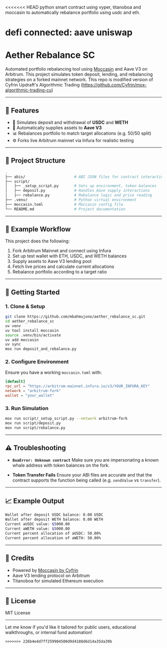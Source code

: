 <<<<<<< HEAD
python smart contract using vyper, titanoboa and moccasin to automatically rebalance portfolio using usdc and eth.

defi connected:
aave
uniswap
=======

# Aether Rebalance SC

Automated portfolio rebalancing tool using [Moccasin](https://github.com/Cyfrin/moccasin) and Aave V3 on Arbitrum. This project simulates token deposit, lending, and rebalancing strategies on a forked mainnet network. This repo is modified version of Cyfrin Updraft's Algorithmic Trading (https://github.com/Cyfrin/mox-algorithmic-trading-cu)

---

## 📌 Features

- 🧠 Simulates deposit and withdrawal of **USDC** and **WETH**
- 💸 Automatically supplies assets to **Aave V3**
- 📊 Rebalances portfolio to match target allocations (e.g. 50/50 split)
- ⚙️ Forks live Arbitrum mainnet via Infura for realistic testing

---

## 📁 Project Structure

```bash
.
├── abis/                      # ABI JSON files for contract interaction
├── script/
│   ├── _setup_script.py       # Sets up environment, token balances
│   ├── deposit.py             # Handles Aave supply interactions
│   ├── rebalance.py           # Rebalance logic and price reading
├── .venv/                     # Python virtual environment
├── moccasin.toml              # Moccasin config file
└── README.md                  # Project documentation
````

---

## 🧪 Example Workflow

This project does the following:

1. Fork Arbitrum Mainnet and connect using Infura
2. Set up test wallet with ETH, USDC, and WETH balances
3. Supply assets to Aave V3 lending pool
4. Fetch live prices and calculate current allocations
5. Rebalance portfolio according to a target ratio

---

## 🧠 Getting Started

### 1. Clone & Setup

```bash
git clone https://github.com/mbahmujono/aether_rebalance_sc.git
cd aether_rebalance_sc
uv venv
uv tool install moccasin
source .venv/bin/activate
uv add moccasin
uv sync
mox run deposit_and_rebalance.py
```

### 2. Configure Environment

Ensure you have a working `moccasin.toml` with:

```toml
[default]
rpc_url = "https://arbitrum-mainnet.infura.io/v3/YOUR_INFURA_KEY"
network = "arbitrum-fork"
wallet = "your_wallet"
```

### 3. Run Simulation

```bash
mox run script/_setup_script.py --network arbitrum-fork
mox run script/deposit.py
mox run script/rebalance.py
```

---

## ⚠️ Troubleshooting

* **`BoaError: Unknown contract`**
  Make sure you are impersonating a known whale address with token balances on the fork.

* **Token Transfer Fails**
  Ensure your ABI files are accurate and that the contract supports the function being called (e.g. `sendValue` vs `transfer`).

---

## 📈 Example Output

```bash
Wallet after deposit USDC balance: 0.00 USDC
Wallet after deposit WETH balance: 0.00 WETH
Current aUSDC value: $5000.00
Current aWETH value: $5000.00
Current percent allocation of aUSDC: 50.00%
Current percent allocation of aWETH: 50.00%
```

---

## 🔗 Credits

* Powered by [Moccasin by Cyfrin](https://github.com/Cyfrin/moccasin)
* Aave V3 lending protocol on Arbitrum
* Titanoboa for simulated Ethereum execution

---

## 📄 License

MIT License

---

Let me know if you'd like it tailored for public users, educational walkthroughs, or internal fund automation!
```
>>>>>>> 226b4e4d7ff259904500d9d4188d6d14a35da39b
